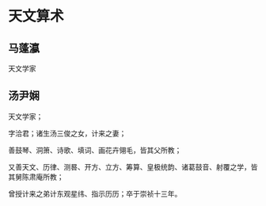 # 天文算术

## 马蓬瀛

天文学家

## 汤尹娴

天文学家；

字洽君；诸生汤三俊之女，计来之妻；

善鼓琴、洞箫、诗歌、填词、画花卉翎毛，皆其父所教；

又善天文、历律、测晷、开方、立方、筹算、皇极统韵、诸葛鼓音、射覆之学，皆其舅陈肃庵所教；

曾授计来之弟计东观星纬、指示历历；卒于崇祯十三年。
